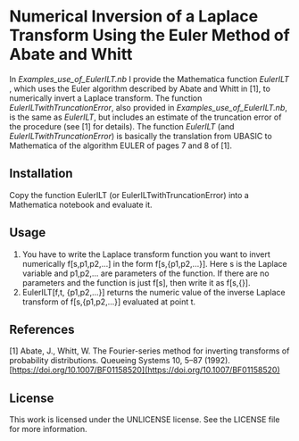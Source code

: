 # Numerical Inversion of a Laplace Transform Using the Euler Method of Abate and Whitt

In _Examples_use_of_EulerILT.nb_ I provide the Mathematica function _EulerILT_ , which uses the Euler algorithm described by Abate and Whitt in [1], to numerically invert a Laplace transform. The function _EulerILTwithTruncationError_, also provided in _Examples_use_of_EulerILT.nb_, is the same as _EulerILT_, but includes an estimate of the truncation error of the procedure (see [1] for details). The function _EulerILT_ (and _EulerILTwithTruncationError_) is basically the translation from UBASIC to Mathematica of the algorithm EULER of pages 7 and 8 of [1].

## Installation

Copy the function EulerILT (or EulerILTwithTruncationError) into a Mathematica notebook and evaluate it.

## Usage

1. You have to write the Laplace transform function you want to invert numerically f[s,p1,p2,...] in the form f[s,{p1,p2,...}]. Here s is the Laplace variable and p1,p2,... are parameters of the function. If there are no parameters and the function is just f[s], then write it as f[s,{}].
2. EulerILT[f,t, {p1,p2,...}] returns the numeric value of the inverse Laplace transform of f[s,{p1,p2,...}] evaluated at point t.


## References

[1] Abate, J., Whitt, W. The Fourier-series method for inverting transforms of probability distributions. Queueing Systems 10, 5–87 (1992). [https://doi.org/10.1007/BF01158520](https://doi.org/10.1007/BF01158520)

## License

This work is licensed under the UNLICENSE license. See the LICENSE file for more information.
